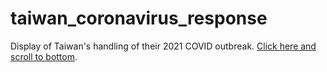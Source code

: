 # taiwan_coronavirus_response

Display of Taiwan's handling of their 2021 COVID outbreak.  [Click here and scroll to bottom](taiwan_coronavirus_response.ipynb).

